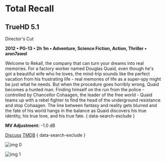 # Total Recall

## TrueHD 5.1

Director's Cut

**2012 • PG-13 • 2h 1m • Adventure, Science Fiction, Action, Thriller • aron7awol**

Welcome to Rekall, the company that can turn your dreams into real memories. For a factory worker named Douglas Quaid, even though he's got a beautiful wife who he loves, the mind-trip sounds like the perfect vacation from his frustrating life - real memories of life as a super-spy might be just what he needs. But when the procedure goes horribly wrong, Quaid becomes a hunted man. Finding himself on the run from the police - controlled by Chancellor Cohaagen, the leader of the free world - Quaid teams up with a rebel fighter to find the head of the underground resistance and stop Cohaagen. The line between fantasy and reality gets blurred and the fate of his world hangs in the balance as Quaid discovers his true identity, his true love, and his true fate.
{ data-search-exclude }

**MV Adjustment:** -1.0 dB

[Discuss](https://www.avsforum.com/threads/bass-eq-for-filtered-movies.2995212/post-56865006)  [TMDB](64635)
{ data-search-exclude }

![img 0](https://i.imgur.com/Em3cY3w.jpg)

![img 1](https://i.imgur.com/IXqvJeL.png)

